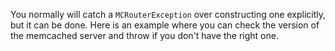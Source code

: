 You normally will catch a `MCRouterException` over constructing one explicitly, but it can be done. Here is an example where you can check the version of the memcached server and throw if you don't have the right one.

